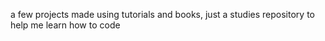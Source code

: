 a few projects made using tutorials and books, just a studies repository to help me learn how to code
